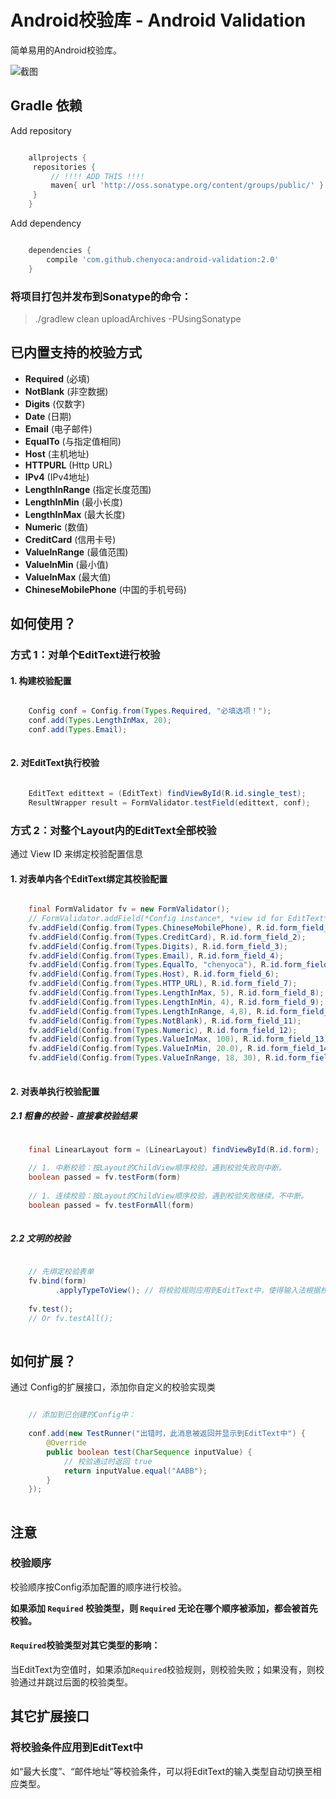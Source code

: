 # Android校验库 - Android Validation

简单易用的Android校验库。

![截图](http://static.oschina.net/uploads/space/2014/0626/170940_Q6Fx_191986.png)

## Gradle 依赖

Add repository

```groovy

    allprojects {
     repositories {
         // !!!! ADD THIS !!!!
         maven{ url 'http://oss.sonatype.org/content/groups/public/' }
     }
    }

```

Add dependency

```groovy

    dependencies {
        compile 'com.github.chenyoca:android-validation:2.0'
    }

```

### 将项目打包并发布到Sonatype的命令：

> ./gradlew clean uploadArchives -PUsingSonatype

## 已内置支持的校验方式

* **Required** (必填)
* **NotBlank** (非空数据)
* **Digits** (仅数字)
* **Date** (日期)
* **Email** (电子邮件)
* **EqualTo** (与指定值相同)
* **Host** (主机地址)
* **HTTPURL** (Http URL)
* **IPv4** (IPv4地址)
* **LengthInRange** (指定长度范围)
* **LengthInMin** (最小长度)
* **LengthInMax** (最大长度)
* **Numeric** (数值)
* **CreditCard** (信用卡号)
* **ValueInRange** (最值范围)
* **ValueInMin** (最小值)
* **ValueInMax** (最大值)
* **ChineseMobilePhone** (中国的手机号码)

## 如何使用？

### 方式 1：对单个EditText进行校验

#### 1. 构建校验配置

```java

    Config conf = Config.from(Types.Required, "必填选项！");
    conf.add(Types.LengthInMax, 20);
    conf.add(Types.Email);
    
```

#### 2. 对EditText执行校验

```java

    EditText edittext = (EditText) findViewById(R.id.single_test);
    ResultWrapper result = FormValidator.testField(edittext, conf);

```

### 方式 2：对整个Layout内的EditText全部校验

通过 View ID 来绑定校验配置信息

#### 1. 对表单内各个EditText绑定其校验配置

```java

    final FormValidator fv = new FormValidator();
    // FormValidator.addField(*Config instance*, *view id for EditText*)
    fv.addField(Config.from(Types.ChineseMobilePhone), R.id.form_field_1);
    fv.addField(Config.from(Types.CreditCard), R.id.form_field_2);
    fv.addField(Config.from(Types.Digits), R.id.form_field_3);
    fv.addField(Config.from(Types.Email), R.id.form_field_4);
    fv.addField(Config.from(Types.EqualTo, "chenyoca"), R.id.form_field_5);
    fv.addField(Config.from(Types.Host), R.id.form_field_6);
    fv.addField(Config.from(Types.HTTP_URL), R.id.form_field_7);
    fv.addField(Config.from(Types.LengthInMax, 5), R.id.form_field_8);
    fv.addField(Config.from(Types.LengthInMin, 4), R.id.form_field_9);
    fv.addField(Config.from(Types.LengthInRange, 4,8), R.id.form_field_10);
    fv.addField(Config.from(Types.NotBlank), R.id.form_field_11);
    fv.addField(Config.from(Types.Numeric), R.id.form_field_12);
    fv.addField(Config.from(Types.ValueInMax, 100), R.id.form_field_13);
    fv.addField(Config.from(Types.ValueInMin, 20.0), R.id.form_field_14);
    fv.addField(Config.from(Types.ValueInRange, 18, 30), R.id.form_field_15);
        
```

#### 2. 对表单执行校验配置

##### 2.1 粗鲁的校验 - 直接拿校验结果

```java

    final LinearLayout form = (LinearLayout) findViewById(R.id.form);
    
    // 1. 中断校验：按Layout的ChildView顺序校验，遇到校验失败则中断。
    boolean passed = fv.testForm(form)
    
    // 1. 连续校验：按Layout的ChildView顺序校验，遇到校验失败继续，不中断。
    boolean passed = fv.testFormAll(form)
    
```

##### 2.2 文明的校验

```java

    // 先绑定校验表单
    fv.bind(form)
          .applyTypeToView(); // 将校验规则应用到EditText中，使得输入法根据校验配置，显示不同的布局。
          
    fv.test();
    // Or fv.testAll();
    
```

## 如何扩展？

通过 Config的扩展接口，添加你自定义的校验实现类

```java

    // 添加到已创建的Config中：
    
    conf.add(new TestRunner("出错时，此消息被返回并显示到EditText中") {
        @Override
        public boolean test(CharSequence inputValue) {
            // 校验通过时返回 true
            return inputValue.equal("AABB");
        }
    });
    

```

## 注意

### 校验顺序

校验顺序按Config添加配置的顺序进行校验。

**如果添加 `Required` 校验类型，则 `Required` 无论在哪个顺序被添加，都会被首先校验。**

#### `Required`校验类型对其它类型的影响：

当EditText为空值时，如果添加`Required`校验规则，则校验失败；如果没有，则校验通过并跳过后面的校验类型。

## 其它扩展接口

### 将校验条件应用到EditText中

如“最大长度”、“邮件地址”等校验条件，可以将EditText的输入类型自动切换至相应类型。